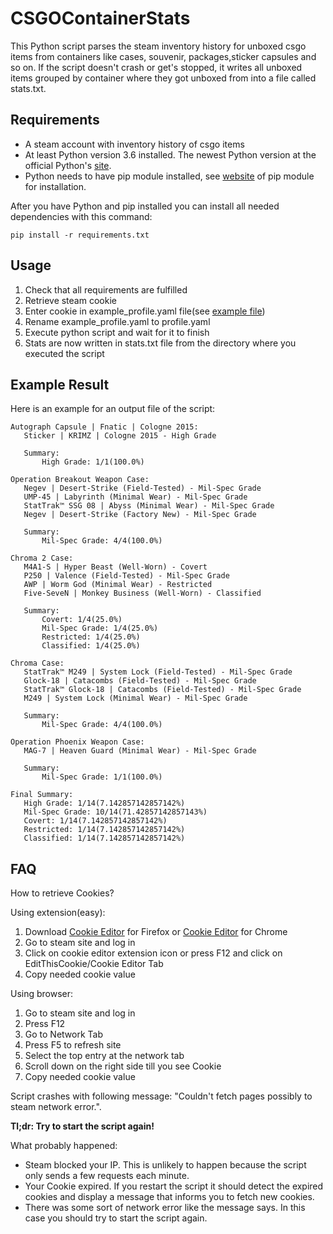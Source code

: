 # CSGOContainerStats

This Python script parses the steam inventory history for unboxed csgo items from containers like cases, souvenir, packages,sticker capsules and so on.
If the script doesn't crash or get's stopped, it writes all unboxed items grouped by container where they got unboxed from into a file called stats.txt.

## Requirements

- A steam account with inventory history of csgo items  
- At least Python version 3.6 installed. The newest Python version at the official Python's [site](https://www.python.org/downloads/).
- Python needs to have pip module installed, see [website](https://pip.pypa.io/en/stable/installing/) of pip module for installation.

After you have Python and pip installed you can install all needed dependencies with this command:
```
pip install -r requirements.txt
```

## Usage

1. Check that all requirements are fulfilled
2. Retrieve steam cookie
3. Enter cookie in example_profile.yaml file(see [example file](example_profile.yaml))
4. Rename example_profile.yaml to profile.yaml
4. Execute python script and wait for it to finish 
5. Stats are now written in stats.txt file from the directory where you executed the script

## Example Result
Here is an example for an output file of the script:
```
Autograph Capsule | Fnatic | Cologne 2015:
   Sticker | KRIMZ | Cologne 2015 - High Grade

   Summary:
       High Grade: 1/1(100.0%)

Operation Breakout Weapon Case:
   Negev | Desert-Strike (Field-Tested) - Mil-Spec Grade
   UMP-45 | Labyrinth (Minimal Wear) - Mil-Spec Grade
   StatTrak™ SSG 08 | Abyss (Minimal Wear) - Mil-Spec Grade
   Negev | Desert-Strike (Factory New) - Mil-Spec Grade

   Summary:
       Mil-Spec Grade: 4/4(100.0%)

Chroma 2 Case:
   M4A1-S | Hyper Beast (Well-Worn) - Covert
   P250 | Valence (Field-Tested) - Mil-Spec Grade
   AWP | Worm God (Minimal Wear) - Restricted
   Five-SeveN | Monkey Business (Well-Worn) - Classified

   Summary:
       Covert: 1/4(25.0%)
       Mil-Spec Grade: 1/4(25.0%)
       Restricted: 1/4(25.0%)
       Classified: 1/4(25.0%)

Chroma Case:
   StatTrak™ M249 | System Lock (Field-Tested) - Mil-Spec Grade
   Glock-18 | Catacombs (Field-Tested) - Mil-Spec Grade
   StatTrak™ Glock-18 | Catacombs (Field-Tested) - Mil-Spec Grade
   M249 | System Lock (Minimal Wear) - Mil-Spec Grade

   Summary:
       Mil-Spec Grade: 4/4(100.0%)

Operation Phoenix Weapon Case:
   MAG-7 | Heaven Guard (Minimal Wear) - Mil-Spec Grade

   Summary:
       Mil-Spec Grade: 1/1(100.0%)

Final Summary:
   High Grade: 1/14(7.142857142857142%)
   Mil-Spec Grade: 10/14(71.42857142857143%)
   Covert: 1/14(7.142857142857142%)
   Restricted: 1/14(7.142857142857142%)
   Classified: 1/14(7.142857142857142%)
```

## FAQ

How to retrieve Cookies?

Using extension(easy):

1. Download [Cookie Editor]((https://addons.mozilla.org/en-US/firefox/addon/cookie-editor/)) for Firefox or [Cookie Editor](https://chrome.google.com/webstore/detail/editthiscookie/fngmhnnpilhplaeedifhccceomclgfbg?hl=de) for Chrome
2. Go to steam site and log in
3. Click on cookie editor extension icon or press F12 and click on EditThisCookie/Cookie Editor Tab
4. Copy needed cookie value

Using browser:

1. Go to steam site and log in
2. Press F12
3. Go to Network Tab
4. Press F5 to refresh site
5. Select the top entry at the network tab
6. Scroll down on the right side till you see Cookie
7. Copy needed cookie value

Script crashes with following message: "Couldn't fetch pages possibly to steam network error.".

**Tl;dr: Try to start the script again!**

What probably happened:
- Steam blocked your IP. This is unlikely to happen because the script only sends a few requests each minute.
- Your Cookie expired. If you restart the script it should detect the expired cookies and display a message that informs you to fetch new cookies.
- There was some sort of network error like the message says. In this case you should try to start the script again.